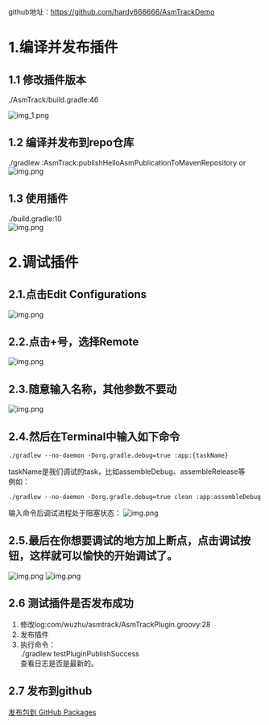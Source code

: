 github地址：https://github.com/hardy666666/AsmTrackDemo

# 1.编译并发布插件  
## 1.1 修改插件版本
./AsmTrack/build.gradle:46<br>

![img_1.png](readme_imgs/img_1.png)

## 1.2 编译并发布到repo仓库  
./gradlew :AsmTrack:publishHelloAsmPublicationToMavenRepository
or<br>
![img.png](readme_imgs/img.png)

## 1.3 使用插件  
./build.gradle:10<br>
![img.png](readme_imgs/img_2.png)

# 2.调试插件
## 2.1.点击Edit Configurations
![img.png](readme_imgs/img_3.png)

## 2.2.点击+号，选择Remote
![img.png](readme_imgs/img_4.png)

## 2.3.随意输入名称，其他参数不要动
![img.png](readme_imgs/img_5.png)

## 2.4.然后在Terminal中输入如下命令
```
./gradlew --no-daemon -Dorg.gradle.debug=true :app:{taskName}
```
taskName是我们调试的task，比如assembleDebug、assembleRelease等  
例如：  
```
./gradlew --no-daemon -Dorg.gradle.debug=true clean :app:assembleDebug
```
输入命令后调试进程处于阻塞状态：
![img.png](readme_imgs/img_6.png)

## 2.5.最后在你想要调试的地方加上断点，点击调试按钮，这样就可以愉快的开始调试了。
![img.png](readme_imgs/img_7.png)
![img.png](readme_imgs/img_8.png)

## 2.6 测试插件是否发布成功
1. 修改log:com/wuzhu/asmtrack/AsmTrackPlugin.groovy:28
2. 发布插件
3. 执行命令：  
./gradlew testPluginPublishSuccess  
查看日志是否是最新的。

## 2.7 发布到github
[发布包到 GitHub Packages](https://docs.github.com/zh/actions/publishing-packages/publishing-java-packages-with-gradle#%E5%8F%91%E5%B8%83%E5%8C%85%E5%88%B0-github-packages)